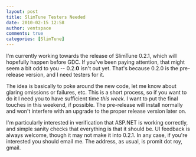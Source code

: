 ```yaml
---
layout: post
title: SlimTune Testers Needed
date: 2010-02-15 12:58
author: ventspace
comments: true
categories: [SlimTune]
---
```

I'm currently working towards the release of SlimTune 0.2.1, which will hopefully happen before GDC. If you've been paying attention, that might seem a bit odd to you -- 0.2.<b>0</b> isn't out yet. That's because 0.2.0 is the pre-release version, and I need testers for it.

The idea is basically to poke around the new code, let me know about glaring omissions or failures, etc. This is a short process, so if you want to do it I need you to have sufficient time <i>this week</i>. I want to put the final touches in this weekend, if possible. The pre-release will install normally and won't interfere with an upgrade to the proper release version later on.

I'm particularly interested in verification that ASP.NET is working correctly, and simple sanity checks that everything is that it should be. UI feedback is always welcome, though it may not make it into 0.2.1. In any case, if you're interested you should email me. The address, as usual, is promit dot roy, gmail. 
